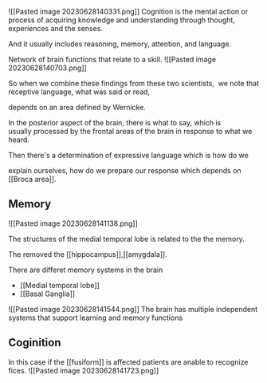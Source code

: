 ![[Pasted image 20230628140331.png]] 
Cognition is the mental action or process of acquiring knowledge and understanding through thought, experiences and the senses. 

And it usually includes reasoning, memory, attention, and language.


Network of brain functions that relate to a skill.
![[Pasted image 20230628140703.png]]

So when we combine these findings from these two scientists,  we note that receptive language, what was said or read, 

depends on an area defined by Wernicke. 

In the posterior aspect of the brain, there is what to say, which is usually processed by the frontal areas of the brain in response to what we heard. 

Then there's a determination of expressive language which is how do we 

explain ourselves, how do we prepare our response which depends on [[Broca area]].



## Memory 

![[Pasted image 20230628141138.png]]

The structures of the medial temporal lobe is related to the the memory. 

The removed the [[hippocampus]],[[amygdala]].

There are differet memory systems in the brain
- [[Medial temporal lobe]]
- [[Basal Ganglia]]

![[Pasted image 20230628141544.png]]
The brain has multiple independent systems that support learning and memory functions

## Coginition 
In this case if the [[fusiform]] is affected patients are anable to recognize fices.
![[Pasted image 20230628141723.png]]